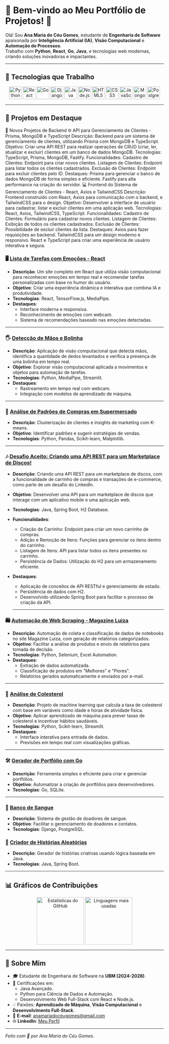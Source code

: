 # 🎨 Bem-vindo ao Meu Portfólio de Projetos! 👋

Olá! Sou **Ana Maria do Céu Gomes**, estudante de **Engenharia de Software** apaixonada por **Inteligência Artificial (IA)**, **Visão Computacional** e **Automação de Processos**.  
Trabalho com **Python**, **React**, **Go**, **Java**, e tecnologias web modernas, criando soluções inovadoras e impactantes.

---

## 🚀 Tecnologias que Trabalho

<div align="center">
  <img src="https://cdn.jsdelivr.net/gh/devicons/devicon/icons/python/python-original.svg" alt="Python" width="40" height="40"/>
  <img src="https://cdn.jsdelivr.net/gh/devicons/devicon/icons/react/react-original.svg" alt="React" width="40" height="40"/>
  <img src="https://cdn.jsdelivr.net/gh/devicons/devicon/icons/go/go-original.svg" alt="Go" width="40" height="40"/>
  <img src="https://cdn.jsdelivr.net/gh/devicons/devicon/icons/django/django-plain.svg" alt="Django" width="40" height="40"/>
  <img src="https://cdn.jsdelivr.net/gh/devicons/devicon/icons/java/java-original.svg" alt="Java" width="40" height="40"/>
  <img src="https://cdn.jsdelivr.net/gh/devicons/devicon/icons/nodejs/nodejs-original.svg" alt="Node.js" width="40" height="40"/>
  <img src="https://cdn.jsdelivr.net/gh/devicons/devicon/icons/html5/html5-original.svg" alt="HTML5" width="40" height="40"/>
  <img src="https://cdn.jsdelivr.net/gh/devicons/devicon/icons/css3/css3-original.svg" alt="CSS3" width="40" height="40"/>
  <img src="https://cdn.jsdelivr.net/gh/devicons/devicon/icons/javascript/javascript-original.svg" alt="JavaScript" width="40" height="40"/>
  <img src="https://cdn.jsdelivr.net/gh/devicons/devicon/icons/mongodb/mongodb-original.svg" alt="MongoDB" width="40" height="40"/>
  <img src="https://cdn.jsdelivr.net/gh/devicons/devicon/icons/postgresql/postgresql-original.svg" alt="PostgreSQL" width="40" height="40"/>
</div>

---

## 📂 Projetos em Destaque


🚀 Novos Projetos de Backend
🌐 API para Gerenciamento de Clientes - Prisma, MongoDB e TypeScript
Descrição: Backend para um sistema de gerenciamento de clientes, utilizando Prisma com MongoDB e TypeScript.
Objetivo: Criar uma API REST para realizar operações de CRUD (criar, ler, atualizar e excluir) clientes em um banco de dados MongoDB.
Tecnologias: TypeScript, Prisma, MongoDB, Fastify.
Funcionalidades:
Cadastro de Clientes: Endpoint para criar novos clientes.
Listagem de Clientes: Endpoint para listar todos os clientes cadastrados.
Exclusão de Clientes: Endpoint para excluir clientes pelo ID.
Destaques:
Prisma para gerenciar o banco de dados MongoDB de forma simples e eficiente.
Fastify para alta performance na criação do servidor.
💻 Frontend do Sistema de Gerenciamento de Clientes - React, Axios e TailwindCSS
Descrição: Frontend construído com React, Axios para comunicação com o backend, e TailwindCSS para o design.
Objetivo: Desenvolver a interface de usuário para cadastrar, listar e excluir clientes em uma aplicação web.
Tecnologias: React, Axios, TailwindCSS, TypeScript.
Funcionalidades:
Cadastro de Clientes: Formulário para cadastrar novos clientes.
Listagem de Clientes: Exibição de todos os clientes cadastrados.
Exclusão de Clientes: Possibilidade de excluir clientes da lista.
Destaques:
Axios para fazer requisições ao backend.
TailwindCSS para um design moderno e responsivo.
React e TypeScript para criar uma experiência de usuário interativa e segura.


### 🖥️ [Lista de Tarefas com Emoções - React](https://github.com/Annnaceu/lista-tarefas-emocoes.git)
- **Descrição**: Um site completo em React que utiliza visão computacional para reconhecer emoções em tempo real e recomendar tarefas personalizadas com base no humor do usuário.
- **Objetivo**: Criar uma experiência dinâmica e interativa que combina IA e produtividade.
- **Tecnologias**: React, TensorFlow.js, MediaPipe.
- **Destaques**:
  - Interface moderna e responsiva.
  - Reconhecimento de emoções com webcam.
  - Sistema de recomendações baseado nas emoções detectadas.

---

### 🖐️ [Detecção de Mãos e Bolinha](https://github.com/Annnaceu/detector-maos.git)
- **Descrição**: Aplicação de visão computacional que detecta mãos, identifica a quantidade de dedos levantados e verifica a presença de uma bolinha em tempo real.
- **Objetivo**: Explorar visão computacional aplicada a movimentos e objetos para automação de tarefas.
- **Tecnologias**: Python, MediaPipe, Streamlit.
- **Destaques**:
  - Rastreamento em tempo real com webcam.
  - Integração com modelos de aprendizado de máquina.

---

### 🛒 [Análise de Padrões de Compras em Supermercado](https://github.com/Annnaceu/analise-supermercado.git)
- **Descrição**: Clusterização de clientes e insights de marketing com K-means.
- **Objetivo**: Identificar padrões e sugerir estratégias de vendas.
- **Tecnologias**: Python, Pandas, Scikit-learn, Matplotlib.

---
### 🎶 [Desafio Aceito: Criando uma API REST para um Marketplace de Discos!](https://github.com/Annnaceu/marketplace-api.git)
- **Descrição**: Criando uma API REST para um marketplace de discos, com a funcionalidade de carrinho de compras e transações de e-commerce, como parte de um desafio do LinkedIn.
- **Objetivo**: Desenvolver uma API para um marketplace de discos que interage com um aplicativo mobile e uma aplicação web.
- **Tecnologias**: Java, Spring Boot, H2 Database.
- **Funcionalidades**:
  - Criação de Carrinho: Endpoint para criar um novo carrinho de compras.
  - Adição e Remoção de Itens: Funções para gerenciar os itens dentro do carrinho.
  - Listagem de Itens: API para listar todos os itens presentes no carrinho.
  - Persistência de Dados: Utilização do H2 para um armazenamento eficiente.
- **Destaques**:
  - Aplicação de conceitos de API RESTful e gerenciamento de estado.
  - Persistência de dados com H2.
  - Desenvolvido utilizando Spring Boot para facilitar o processo de criação da API.
 
  ---
 
### 🛍️ [Automação de Web Scraping - Magazine Luiza](https://github.com/Annnaceu/DesafioPratico.git)
- **Descrição**: Automação de coleta e classificação de dados de notebooks no site Magazine Luiza, com geração de relatórios categorizados.
- **Objetivo**: Facilitar a análise de produtos e envio de relatórios para tomada de decisão.
- **Tecnologias**: Python, Selenium, Excel Automation.
- **Destaques**:
  - Extração de dados automatizada.
  - Classificação de produtos em "Melhores" e "Piores".
  - Relatórios gerados automaticamente e enviados por e-mail.

---

### 🧬 [Análise de Colesterol](https://github.com/Annnaceu/colesterol-analysis.git)
- **Descrição**: Projeto de machine learning que calcula a taxa de colesterol com base em variáveis como idade e horas de atividade física.
- **Objetivo**: Aplicar aprendizado de máquina para prever taxas de colesterol e incentivar hábitos saudáveis.
- **Tecnologias**: Python, Scikit-learn, Streamlit.
- **Destaques**:
  - Interface interativa para entrada de dados.
  - Previsões em tempo real com visualizações gráficas.

---

### 🛠️ [Gerador de Portfólio com Go](https://github.com/Annnaceu/gerador-portifolio.git)
- **Descrição**: Ferramenta simples e eficiente para criar e gerenciar portfólios.
- **Objetivo**: Automatizar a criação de portfólios para desenvolvedores.
- **Tecnologias**: Go, SQLite.

---

### 💉 [Banco de Sangue](https://github.com/Annnaceu/Banco_de_Sangue.git)
- **Descrição**: Sistema de gestão de doadores de sangue.
- **Objetivo**: Facilitar o gerenciamento de doadores e contatos.
- **Tecnologias**: Django, PostgreSQL.

### 📖 [Criador de Histórias Aleatórias](https://github.com/Annnaceu/Historias_java.git)
- **Descrição**: Gerador de histórias criativas usando lógica baseada em Java.
- **Tecnologias**: Java, Spring Boot.

---

## 📊 Gráficos de Contribuições
<div align="center">
  <img src="https://github-readme-stats.vercel.app/api?username=Annnaceu&show_icons=true&theme=radical" alt="Estatísticas do GitHub" height="150"/>
  <img src="https://github-readme-stats.vercel.app/api/top-langs/?username=Annnaceu&layout=compact&theme=radical" alt="Linguagens mais usadas" height="150"/>
</div>

---

## 🌟 Sobre Mim
- 🎓 Estudante de Engenharia de Software na **UBM (2024-2028)**.
- 🎯 Certificações em:
  - Java Avançado.
  - Python para Ciência de Dados e Automação.
  - Desenvolvimento Web Full-Stack com React e Node.js.
- 💡 Paixões: **Aprendizado de Máquina**, **Visão Computacional** e **Desenvolvimento Full-Stack**.
- 📧 **E-mail**: [anamariadoceugomes@gmail.com](mailto:anamariadoceugomes@gmail.com)  
- 🌐 **LinkedIn**: [Meu Perfil](https://www.linkedin.com/in/ana-gomes080520)

---

*Feito com 💖 por Ana Maria do Céu Gomes.*


       


